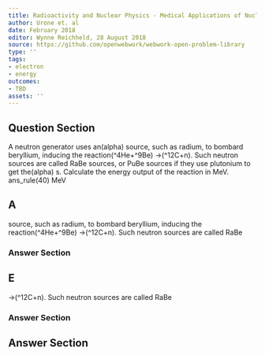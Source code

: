 ```yaml
---
title: Radioactivity and Nuclear Physics - Medical Applications of Nuclear Physics
author: Urone et. al
date: February 2018
editor: Wynne Reichheld, 28 August 2018
source: https://github.com/openwebwork/webwork-open-problem-library
type: ''
tags:
- electron
- energy
outcomes:
- TBD
assets: ''
---
```


## Question Section 

A neutron generator uses an(alpha) source, such as radium, to bombard beryllium, inducing the reaction(^4He+^9Be) ->(^12C+n). Such neutron sources are called RaBe
sources, or PuBe sources if they use plutonium to get the(alpha) s. Calculate the energy output of the reaction in MeV.
ans_rule(40) MeV

## A
source, such as radium, to bombard beryllium, inducing the reaction(^4He+^9Be) ->(^12C+n). Such neutron sources are called RaBe
### Answer Section
## E
->(^12C+n). Such neutron sources are called RaBe
### Answer Section


## Answer Section

